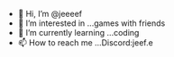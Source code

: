 - 👋 Hi, I’m @jeeeef
- 👀 I’m interested in ...games with friends
- 🌱 I’m currently learning ...coding
- 📫 How to reach me ...Discord:jeef.e

<!---
jeeeef/jeeeef is a ✨ special ✨ repository because its `README.md` (this file) appears on your GitHub profile.
You can click the Preview link to take a look at your changes.
--->
